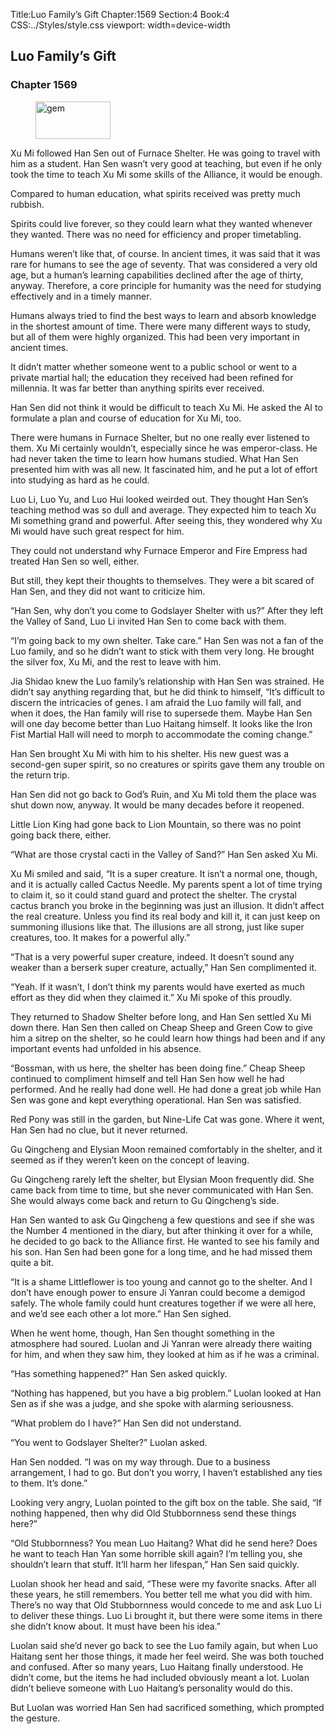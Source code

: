 Title:Luo Family’s Gift 
Chapter:1569 
Section:4 
Book:4 
CSS:../Styles/style.css 
viewport: width=device-width
  
## Luo Family’s Gift
### Chapter 1569 
<figure>
	<img src="../Images/gem.gif" alt="gem" id="gem" width="120" height="60" />
</figure>
  

  
  Xu Mi followed Han Sen out of Furnace Shelter. He was going to travel with him as a student. Han Sen wasn’t very good at teaching, but even if he only took the time to teach Xu Mi some skills of the Alliance, it would be enough.

Compared to human education, what spirits received was pretty much rubbish.

Spirits could live forever, so they could learn what they wanted whenever they wanted. There was no need for efficiency and proper timetabling.

Humans weren’t like that, of course. In ancient times, it was said that it was rare for humans to see the age of seventy. That was considered a very old age, but a human’s learning capabilities declined after the age of thirty, anyway. Therefore, a core principle for humanity was the need for studying effectively and in a timely manner.

Humans always tried to find the best ways to learn and absorb knowledge in the shortest amount of time. There were many different ways to study, but all of them were highly organized. This had been very important in ancient times.

It didn’t matter whether someone went to a public school or went to a private martial hall; the education they received had been refined for millennia. It was far better than anything spirits ever received.

Han Sen did not think it would be difficult to teach Xu Mi. He asked the AI to formulate a plan and course of education for Xu Mi, too.

There were humans in Furnace Shelter, but no one really ever listened to them. Xu Mi certainly wouldn’t, especially since he was emperor-class. He had never taken the time to learn how humans studied. What Han Sen presented him with was all new. It fascinated him, and he put a lot of effort into studying as hard as he could.

Luo Li, Luo Yu, and Luo Hui looked weirded out. They thought Han Sen’s teaching method was so dull and average. They expected him to teach Xu Mi something grand and powerful. After seeing this, they wondered why Xu Mi would have such great respect for him.

They could not understand why Furnace Emperor and Fire Empress had treated Han Sen so well, either.

But still, they kept their thoughts to themselves. They were a bit scared of Han Sen, and they did not want to criticize him.

“Han Sen, why don’t you come to Godslayer Shelter with us?” After they left the Valley of Sand, Luo Li invited Han Sen to come back with them.

“I’m going back to my own shelter. Take care.” Han Sen was not a fan of the Luo family, and so he didn’t want to stick with them very long. He brought the silver fox, Xu Mi, and the rest to leave with him.

Jia Shidao knew the Luo family’s relationship with Han Sen was strained. He didn’t say anything regarding that, but he did think to himself, “It’s difficult to discern the intricacies of genes. I am afraid the Luo family will fall, and when it does, the Han family will rise to supersede them. Maybe Han Sen will one day become better than Luo Haitang himself. It looks like the Iron Fist Martial Hall will need to morph to accommodate the coming change.”

Han Sen brought Xu Mi with him to his shelter. His new guest was a second-gen super spirit, so no creatures or spirits gave them any trouble on the return trip.

Han Sen did not go back to God’s Ruin, and Xu Mi told them the place was shut down now, anyway. It would be many decades before it reopened.

Little Lion King had gone back to Lion Mountain, so there was no point going back there, either.

“What are those crystal cacti in the Valley of Sand?” Han Sen asked Xu Mi.

Xu Mi smiled and said, “It is a super creature. It isn’t a normal one, though, and it is actually called Cactus Needle. My parents spent a lot of time trying to claim it, so it could stand guard and protect the shelter. The crystal cactus branch you broke in the beginning was just an illusion. It didn’t affect the real creature. Unless you find its real body and kill it, it can just keep on summoning illusions like that. The illusions are all strong, just like super creatures, too. It makes for a powerful ally.”

“That is a very powerful super creature, indeed. It doesn’t sound any weaker than a berserk super creature, actually,” Han Sen complimented it.

“Yeah. If it wasn’t, I don’t think my parents would have exerted as much effort as they did when they claimed it.” Xu Mi spoke of this proudly.

They returned to Shadow Shelter before long, and Han Sen settled Xu Mi down there. Han Sen then called on Cheap Sheep and Green Cow to give him a sitrep on the shelter, so he could learn how things had been and if any important events had unfolded in his absence.

“Bossman, with us here, the shelter has been doing fine.” Cheap Sheep continued to compliment himself and tell Han Sen how well he had performed. And he really had done well. He had done a great job while Han Sen was gone and kept everything operational. Han Sen was satisfied.

Red Pony was still in the garden, but Nine-Life Cat was gone. Where it went, Han Sen had no clue, but it never returned.

Gu Qingcheng and Elysian Moon remained comfortably in the shelter, and it seemed as if they weren’t keen on the concept of leaving.

Gu Qingcheng rarely left the shelter, but Elysian Moon frequently did. She came back from time to time, but she never communicated with Han Sen. She would always come back and return to Gu Qingcheng’s side.

Han Sen wanted to ask Gu Qingcheng a few questions and see if she was the Number 4 mentioned in the diary, but after thinking it over for a while, he decided to go back to the Alliance first. He wanted to see his family and his son. Han Sen had been gone for a long time, and he had missed them quite a bit.

“It is a shame Littleflower is too young and cannot go to the shelter. And I don’t have enough power to ensure Ji Yanran could become a demigod safely. The whole family could hunt creatures together if we were all here, and we’d see each other a lot more.” Han Sen sighed.

When he went home, though, Han Sen thought something in the atmosphere had soured. Luolan and Ji Yanran were already there waiting for him, and when they saw him, they looked at him as if he was a criminal.

“Has something happened?” Han Sen asked quickly.

“Nothing has happened, but you have a big problem.” Luolan looked at Han Sen as if she was a judge, and she spoke with alarming seriousness.

“What problem do I have?” Han Sen did not understand.

“You went to Godslayer Shelter?” Luolan asked.

Han Sen nodded. “I was on my way through. Due to a business arrangement, I had to go. But don’t you worry, I haven’t established any ties to them. It’s done.”

Looking very angry, Luolan pointed to the gift box on the table. She said, “If nothing happened, then why did Old Stubbornness send these things here?”

“Old Stubbornness? You mean Luo Haitang? What did he send here? Does he want to teach Han Yan some horrible skill again? I’m telling you, she shouldn’t learn that stuff. It’ll harm her lifespan,” Han Sen said quickly.

Luolan shook her head and said, “These were my favorite snacks. After all these years, he still remembers. You better tell me what you did with him. There’s no way that Old Stubbornness would concede to me and ask Luo Li to deliver these things. Luo Li brought it, but there were some items in there she didn’t know about. It must have been his idea.”

Luolan said she’d never go back to see the Luo family again, but when Luo Haitang sent her those things, it made her feel weird. She was both touched and confused. After so many years, Luo Haitang finally understood. He didn’t come, but the items he had included obviously meant a lot. Luolan didn’t believe someone with Luo Haitang’s personality would do this.

But Luolan was worried Han Sen had sacrificed something, which prompted the gesture.
